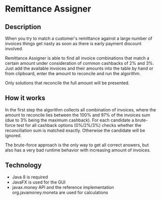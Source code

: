 # Remittance Assigner

## Description
When you try to match a customer's remittance against a large number of invoices things get nasty as soon as there is early payment discount involved.

Remittance Assigner is able to find all invoice combinations that match a certain amount under consideration of common cashbacks of 2% and 3%.
Just add the available invoices and their amounts into the table by hand or from clipboard, enter the amount to reconcile and run the algorithm.

Only solutions that reconcile the full amount will be presented.


## How it works
In the first step the algorithm collects all combination of invoices, where the amount to reconcile lies between the 100% and 97% of the invoices sum (due to 3% being the maximum cashback).
For each candidate a brute-force test for all cashback options (0%/2%/3%) checks whether the reconciliation sum is matched exactly. Otherwise the candidate will be ignored.

The brute-force approach is the only way to get all correct answers, but also has a very bad runtime behavior with increasing amount of invoices.

## Technology
* Java 8 is required
* JavaFX is used for the GUI
* javax.money API and the reference implementation org.javamoney.moneta are used for calculations
